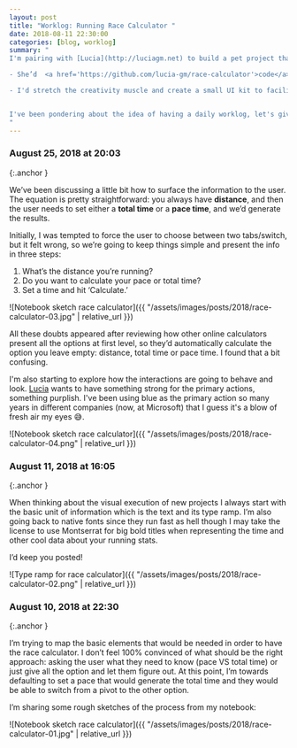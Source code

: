 ```yaml
---
layout: post
title: "Worklog: Running Race Calculator "
date: 2018-08-11 22:30:00
categories: [blog, worklog]
summary: "
I'm pairing with [Lucia](http://luciagm.net) to build a pet project that would let people estimate the race pace and total time when running races. It's the perfect excuse to do two things:

- She’d  <a href='https://github.com/lucia-gm/race-calculator'>code</a> all the project to keep improving her front-end skills

- I'd stretch the creativity muscle and create a small UI kit to facilitate side projects


I've been pondering about the idea of having a daily worklog, let's give it a try! If you got comments or suggestions please do [share them](http://twitter.com/adrianmg).
"
---
```


### August 25, 2018 at 20:03
{:.anchor }

We’ve been discussing a little bit how to surface the information to the user. The equation is pretty straightforward: you always have **distance**, and then the user needs to set either a **total time** or a **pace time**, and we’d generate the results.

Initially, I was tempted to force the user to choose between two tabs/switch, but it felt wrong, so we’re going to keep things simple and present the info in three steps:

1. What’s the distance you’re running?
2. Do you want to calculate your pace or total time?
3. Set a time and hit ‘Calculate.’

![Notebook sketch race calculator]({{ "/assets/images/posts/2018/race-calculator-03.jpg" | relative_url }})

All these doubts appeared after reviewing how other online calculators present all the options at first level, so they’d automatically calculate the option you leave empty: distance, total time or pace time. I found that a bit confusing.

I'm also starting to explore how the interactions are going to behave and look. [Lucia](http://luciagm.net) wants to have something strong for the primary actions, something purplish. I've been using blue as the primary action so many years in different companies (now, at Microsoft) that I guess it's a blow of fresh air my eyes 😅.

![Notebook sketch race calculator]({{ "/assets/images/posts/2018/race-calculator-04.png" | relative_url }})

### August 11, 2018 at 16:05
{:.anchor }

When thinking about the visual execution of new projects I always start with the basic unit of information which is the text and its type ramp. I’m also going back to native fonts since they run fast as hell though I may take the license to use Montserrat for big bold titles when representing the time and other cool data about your running stats.

I’d keep you posted!

![Type ramp for race calculator]({{ "/assets/images/posts/2018/race-calculator-02.png" | relative_url }})

### August 10, 2018 at 22:30
{:.anchor }

I’m trying to map the basic elements that would be needed in order to have the race calculator. I don’t feel 100% convinced of what should be the right approach: asking the user what they need to know (pace VS total time) or just give all the option and let them figure out. At this point, I’m towards defaulting to set a pace that would generate the total time and they would be able to switch from a pivot to the other option.

I’m sharing some rough sketches of the process from my notebook:

![Notebook sketch race calculator]({{ "/assets/images/posts/2018/race-calculator-01.jpg" | relative_url }})